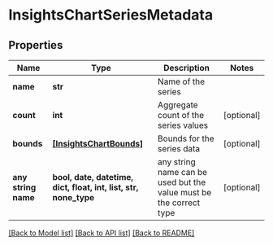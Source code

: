 # InsightsChartSeriesMetadata


## Properties
Name | Type | Description | Notes
------------ | ------------- | ------------- | -------------
**name** | **str** | Name of the series | 
**count** | **int** | Aggregate count of the series values | [optional] 
**bounds** | [**[InsightsChartBounds]**](InsightsChartBounds.md) | Bounds for the series data | [optional] 
**any string name** | **bool, date, datetime, dict, float, int, list, str, none_type** | any string name can be used but the value must be the correct type | [optional]

[[Back to Model list]](../README.md#documentation-for-models) [[Back to API list]](../README.md#documentation-for-api-endpoints) [[Back to README]](../README.md)


